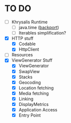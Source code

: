 # TO DO

- [ ] Khrysalis Runtime
  - [ ] java.time ([backport](https://js-joda.github.io/js-joda/))
  - [ ] Iterables simplification?
- [X] HTTP stuff
  - [X] Codable 
  - [X] HttpClient 
- [ ] Resources
- [X] ViewGenerator Stuff
  - [X] ViewGenerator
  - [X] SwapView
  - [X] Stacks
  - [X] Geocoding
  - [X] Location fetching
  - [X] Media fetching
  - [X] Linking
  - [X] DisplayMetrics
  - [X] Application Access
  - [X] Entry Point
